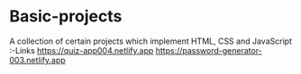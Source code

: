 # Basic-projects
A collection of certain projects which implement HTML, CSS and JavaScript
:-Links
https://quiz-app004.netlify.app
https://password-generator-003.netlify.app
